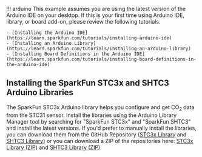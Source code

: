 !!! arduino
    This example assumes you are using the latest version of the Arduino IDE on your desktop. If this is your first time using Arduino IDE, library, or board add-on, please review the following tutorials.

    - [Installing the Arduino IDE](https://learn.sparkfun.com/tutorials/installing-arduino-ide)
    - [Installing an Arduino Library](https://learn.sparkfun.com/tutorials/installing-an-arduino-library)
    - [Installing Board Definitions in the Arduino IDE](https://learn.sparkfun.com/tutorials/installing-board-definitions-in-the-arduino-ide)

## Installing the SparkFun STC3x and SHTC3 Arduino Libraries

The SparkFun STC3x Arduino library helps you configure and get CO<sub>2</sub> data from the STC31 sensor. Install the libraries using the Arduino Library Manager tool by searching for "SparkFun STC3x" and "SparkFun SHTC3" and install the latest versions. If you'd prefer to manually install the libraries, you can download them from the GitHub Repository ([STC3x Library](https://github.com/sparkfun/SparkFun_STC3x_Arduino_Library/tree/main) and [SHTC3 Library](https://github.com/sparkfun/SparkFun_SHTC3_Arduino_Library)) or you can download a ZIP of the repositories here: [STC3x Library (ZIP)](https://github.com/sparkfun/SparkFun_STC3x_Arduino_Library/archive/refs/heads/main.zip) and [SHTC3 Library (ZIP)](https://github.com/sparkfun/SparkFun_SHTC3_Arduino_Library/archive/refs/heads/master.zip)
